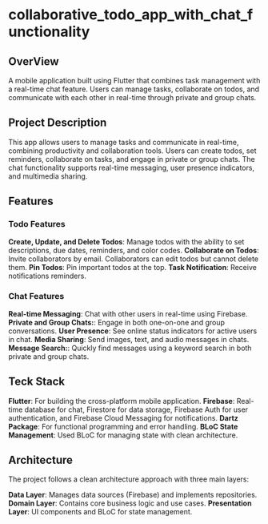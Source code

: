 # collaborative_todo_app_with_chat_functionality

## OverView

A mobile application built using Flutter that combines task management with a real-time chat feature. Users can manage tasks, collaborate on todos, and communicate with each other in real-time through private and group chats.

## Project Description

This app allows users to manage tasks and communicate in real-time, combining productivity and collaboration tools. Users can create todos, set reminders, collaborate on tasks, and engage in private or group chats. The chat functionality supports real-time messaging, user presence indicators, and multimedia sharing.

## Features

### Todo Features

**Create, Update, and Delete Todos**: Manage todos with the ability to set descriptions, due dates, reminders, and color codes.
**Collaborate on Todos**: Invite collaborators by email. Collaborators can edit todos but cannot delete them.
**Pin Todos**: Pin important todos at the top.
**Task Notification**: Receive notifications reminders.

### Chat Features

**Real-time Messaging**: Chat with other users in real-time using Firebase.
**Private and Group Chats:**: Engage in both one-on-one and group conversations.
**User Presence**: See online status indicators for active users in chat.
**Media Sharing**: Send images, text, and audio messages in chats.
**Message Search:**: Quickly find messages using a keyword search in both private and group chats.

## Teck Stack

**Flutter**: For building the cross-platform mobile application.
**Firebase**: Real-time database for chat, Firestore for data storage, Firebase Auth for user authentication, and Firebase Cloud Messaging for notifications.
**Dartz Package**: For functional programming and error handling.
**BLoC State Management**: Used BLoC for managing state with clean architecture.

## Architecture

The project follows a clean architecture approach with three main layers:

**Data Layer**: Manages data sources (Firebase) and implements repositories.
**Domain Layer**: Contains core business logic and use cases.
**Presentation Layer**: UI components and BLoC for state management.
